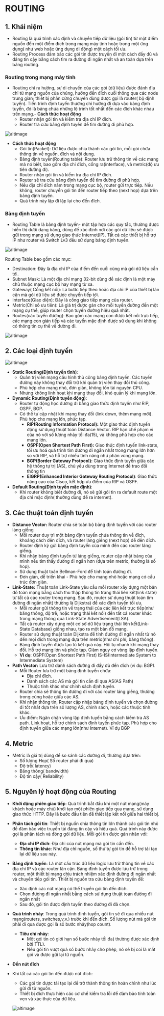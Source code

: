 # ROUTING
## 1. Khái niệm
- Routing là quá trình xác định và chuyển tiếp dữ liệu (gói tin) từ một điểm nguồn đến một điểm đích trong mạng máy tính hoặc trong một ứng dụng( như web hoặc ứng dụng di động) một cách tối ưu.
- Routing Process đảm bảo các gói tin được truyền đi một cách đầy đủ và đáng tin cậy bằng cách tìm ra đường đi ngắn nhất và an toàn dựa trên bảng routing.
### Routing trong mạng máy tính
- Routing chỉ ra hướng, sự di chuyển của các gói (dữ liệu) được đánh địa chỉ từ mạng nguồn của chúng, hướng đến đích cuối thông qua các node trung gian; thiết bị phần cứng chuyên dùng được gọi là router( bộ định tuyến). Tiến trình định tuyến thường chỉ hướng đi dựa vào bảng định tuyến, đó là bảng chứa những lộ trình tốt nhất đến các đích khác nhau trên mạng.- **Cách thức hoạt động**
  - Router nhận gói tin và kiểm tra địa chỉ IP đích.
  - Router tra cứu bảng định tuyến để tìm đường đi phù hợp.

![altimage](../Images/routingbetweenAB.png)

- **Cách thức hoạt động**
  - Gói tin(Packet): Dữ liệu được chia thành các gói tin, mỗi gói chứa thông tin về nguồn, đích và nội dung.
  - Bảng định tuyến(Routing table): Router lưu trữ thông tin về các mạng mà nó biết, bao gồm địa chỉ đích, cổng ra(interface), và metric(độ ưu tiên đường đi).
  - Router nhận gói tin và kiểm tra địa chỉ IP đích.
  - Router sẽ tra cứu bảng định tuyến để tìm đường đi phù hợp.
  - Nếu địa chỉ đích nằm trong mạng cục bộ, router gửi trực tiếp. Nếu không, router chuyển gói tin đến router tiếp theo (next hop) dựa trên bảng định tuyến.
  - Quá trình này lặp đi lặp lại cho đến đích.

### Bảng định tuyến
- Routing Table là bảng định tuyến- một tập hợp các quy tắc, thường được hiển thị dưới dạng bảng, dùng để xác định nơi các gói dữ liệu sẽ được gửi trong mạng sử dụng giao thức Internet(IP). Tất cả các thiết bị hỗ trợ IP như router và Switch Lv3 đều sử dụng bảng định tuyến.

![altimage](../Images/routingtable.png)

Routing Table bao gồm các mục:
- Destination: Đây là địa chỉ IP của điểm đến cuối cùng mà gói dữ liệu cần tới.
- Subnet Mask: Là một địa chỉ mạng 32-bit dùng để xác định là một máy chủ thuộc mạng cục bộ hay mạng từ xa.
- Gateway( Cổng kết nối): Là bước tiếp theo hoặc địa chỉ IP của thiết bị lân cận mà gói dữ liệu sẽ được chuyển tiếp tới.
- Interface(Giao diện): Đây là cổng giao tiếp mạng của router. 
- Metric(Chỉ số ưu tiên): Là giá trị được gán cho mỗi tuyến đường đến một mạng cụ thể, giúp router chọn tuyến đường hiệu quả nhất.
- Routes(các tuyến đường): Bao gồm các mạng con được kết nối trực tiếp, các mạng con gián tiếp  và các tuyến mặc định được sử dụng khi không có thông tin cụ thể về đường đi.

![altimage](../Images/routingtable2.png)

## 2. Các loại định tuyến

![altimage](../Images/typeofrouting.png)

- **Static Routing(Định tuyến tĩnh)**: 
  - Quản trị viên mạng cấu hình thủ công bảng định tuyến. Các tuyến đường này không thay đổi trừ khi quản trị viên thay đổi thủ công.
  - Phù hợp cho mạng nhỏ, đơn giản, không tốn tài nguyên CPU.
  - Nhưng không linh hoạt khi mạng thay đổi, khó quản lý khi mạng lớn.
- **Dynamic Routing(Định tuyến động)**:
  - Router tự động học đường đi bằng giao thức định tuyến như RIP, OSPF, BGP.
  - Có thể tự cập nhật khi mạng thay đổi (link down, thêm mạng mới). Phù hợp cho mạng lớn, phức tạp.
    - **RIP(Routing Information Protocol):** Một giao thức định tuyến động sử dụng thuật toán Distance Vector. RIP hạn chế phạm vi của nó với số lượng nhảy tối đa(15), và không phù hợp cho các mạng lớn.
    - **OSPF(Open Shortest Path First):** Giao thức định tuyến link-state, tối ưu hoá quá trình tìm đường đi ngắn nhất trong mạng lớn hơn so với RIP, và hỗ trợ nhiều tính năng như phân vùng mạng.
    - **BGP(Border Gateway Protocol):** Giao thức định tuyến giữa các hệ thống tự trị (AS), chủ yếu dùng trong Internet để trao đổi thông tin 
    - **EIGRP(Enhanced Interior Gateway Routing Protocol)**: Giao thức nâng cao của Cisco, kết hợp ưu điểm của RIP và OSPF.
- **Default Routing(Định tuyến mặc định)**:
  - Khi router không biết đường đi, nó sẽ gửi gói tin ra default route một địa chỉ mặc định( thường dùng để ra internet).  
## 3. Các thuật toán định tuyến
- **Distance Vector:** Router chia sẻ toàn bộ bảng định tuyến với các router láng giềng 
  - Mỗi router duy trì một bảng định tuyến chứa thông tin về đích, khoảng cách đến đích, và router láng giềng (next hop) để đến đích.
  - Router định kỳ gửi bảng định tuyến của mình đến các router láng giềng.
  - Khi nhận bảng định tuyến từ láng giềng, router cập nhật bảng của mình nếu tìm thấy đường đi ngắn hơn (dựa trên metric, thường là số hop).
  - Sử dụng thuật toán Bellman-Ford để tính toán đường đi. 
  - Đơn giản, dễ triển khai - Phù hợp cho mạng nhỏ hoặc mạng có cấu trúc đơn giản.
- **Link-State:** Thuật toán Link-State yêu cầu mỗi router xây dựng một bản đồ toàn mạng bằng cách thu thập thông tin trạng thái liên kết(link state) từ tất cả các router trong mạng. Sau đó, router sử dụng thuật toán tìm đường đi ngắn nhất( thường là Dijkstra) để xác định tuyến tối ưu.
  - Mỗi router gửi thông tin về trạng thái của các liên kết trực tiếp(như băng thông, độ trễ, hoặc trạng thái kết nối) đến tất cả router khác trong mạng thông qua Link-State Advertisement(LSA).
  - Tất cả router xây dựng một cơ sở dữ liệu trạng thái liên kết(Link-State Database) giống nhau, tạo ra một bản đồ mạng.
  - Router sử dụng thuật toán Dijkstra để tính đường đi ngắn nhất từ nó đến mọi đích trong mạng dựa trên metric(như chi phí, băng thông).
  - Bảng định tuyến được tạo tù kết quả này. Hội tụ nhanh khi mạng thay đổi. Hỗ trợ mạng lớn và phức tạp. Giảm nguy cơ vòng lặp định tuyến.
  - **Ví dụ**: OSPF(Open Shortest Path First) IS-IS(Intermediate System to Intermediate System)
- **Path Vector:** Lưu trữ danh sách đường đi đầy đủ đến đích (ví dụ: BGP).
  - Mỗi Router lưu trữ một bảng định tuyến chứa:
    - Địa chỉ đích.
    - Danh sách các AS mà gói tin cần đi qua AS(AS Path)
    - Thuộc tính khác như chính sách định tuyến.
  - Router chia sẻ thông tin đường đi với các router láng giềng, thường trong cùng hoặc giữa các AS.
  - Khi nhận thông tin, Router cập nhập bảng định tuyến và chọn đường đi tốt nhất dựa trên số lượng AS, chính sách, hoặc các thuộc tính khác.
  - Ưu điểm: Ngăn chặn vòng lặp định tuyến bằng cách kiểm tra AS path. Link hoạt, hỗ trợ chính sách định tuyến phức tạp. Phù hợp cho định tuyến giữa các mạng lớn(như Internet). Ví dụ BGP
## 4. Metric 
- Metric là giá trị dùng để so sánh các đường đi, thường dựa trên:
  - Số lượng Hop( Số router phải đi qua)
  - Độ trễ( latency)
  - Băng thông( bandwidth)
  - Độ tin cậy( Reliability)

## 5. Nguyên lý hoạt động của Routing
- **Khởi động phiên giao tiếp**: Quá trình bắt đầu khi một nút mạng(máy khách hoặc máy chủ) khởi tạo một phiên giao tiếp qua mạng, sử dụng giao thức HTTP. Đây là bước đầu tiên để thiết lập kết nối giữa hai thiết bị.
- **Phân tách gói tin**: Thiết bị nguồn chia thông tin lớn thành các gói tin nhỏ để đảm bảo việc truyền tải đáng tin cậy và hiệu quả. Quá trình này được gọi là phân tách và đóng gói dữ liệu. Mỗi gói tin được gán nhãn với:
  - **Địa chỉ IP đích**: Địa chỉ của nút mạng mà gói tin cần đến.
  - **Thông tin khác**: Như địa chỉ nguồn, số thứ tự gói tin để hỗ trợ tái tạo lại dữ liệu sau này.
- **Bảng định tuyến**: Là một cấu trúc dữ liệu logic lưu trữ thông tin về các địa chỉ IP và các router lân cận. Bảng định tuyến được lưu trữ trong router, một thiết bị mạng chịu trách nhiệm xác định đường đi ngắn nhất và chuyển tiếp gói tin. Thiết bị nguồn tra cứu bảng định tuyến để:
  - Xác định các nút mạng có thể truyền gói tin đến đích.
  - Chọn đường đi ngắn nhất bằng cách sử dụng thuật toán đường đi ngắn nhất
  - Sau đó, gói tin được định tuyến theo đường đi đã chọn.
- **Quá trình nhảy**: Trong quá trình định tuyến, gói tin sẽ đi qua nhiều nút mạng(routers, switches,v.v.) trước khi đến đích. Số lượng nút mà gói tin phải đi qua được gọi là số bước nhảy(hop count).
  - **Tiêu chí nhảy**:
    - Một gói tin có giới hạn số bước nhảy tối đa( thường được xác định bởi TTL).
    - Nếu gói tin vượt quá số bước nhảy cho phép, nó sẽ bị coi là mất gói và được gửi lại từ nguồn.
- **Đến nút đích**
- Khi tất cả các gói tin đến được nút đích:
  - Các gói tin được tái tạo lại để trở thành thông tin hoàn chỉnh như lúc gửi đi từ nguồn.
  - Thiết bị đích thực hiện các cơ chế kiểm tra lỗi để đảm bảo tính toàn vẹn và xác thực của dữ liệu.

  ![altimage](../Images/routingexample.png)